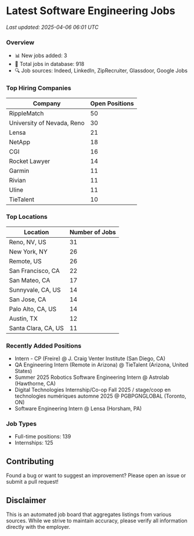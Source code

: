 # Latest Software Engineering Jobs
*Last updated: 2025-04-06 06:01 UTC*

### Overview
- 📊 New jobs added: 3
- 💼 Total jobs in database: 918
- 🔍 Job sources: Indeed, LinkedIn, ZipRecruiter, Glassdoor, Google Jobs

### Top Hiring Companies
| Company | Open Positions |
|---------|---------------|
| RippleMatch | 50 |
| University of Nevada, Reno | 30 |
| Lensa | 21 |
| NetApp | 18 |
| CGI | 16 |
| Rocket Lawyer | 14 |
| Garmin | 11 |
| Rivian | 11 |
| Uline | 11 |
| TieTalent | 10 |

### Top Locations
| Location | Number of Jobs |
|----------|---------------|
| Reno, NV, US | 31 |
| New York, NY | 26 |
| Remote, US | 26 |
| San Francisco, CA | 22 |
| San Mateo, CA | 17 |
| Sunnyvale, CA, US | 14 |
| San Jose, CA | 14 |
| Palo Alto, CA, US | 14 |
| Austin, TX | 12 |
| Santa Clara, CA, US | 11 |

### Recently Added Positions
- Intern - CP (Freire) @ J. Craig Venter Institute (San Diego, CA)
- QA Engineering Intern (Remote in Arizona) @ TieTalent (Arizona, United States)
- Summer 2025 Robotics Software Engineering Intern @ Astrolab (Hawthorne, CA)
- Digital Technologies Internship/Co-op Fall 2025 / stage/coop en technologies numériques automne 2025 @ PGBPGNGLOBAL (Toronto, ON)
- Software Engineering Intern @ Lensa (Horsham, PA)

### Job Types
- Full-time positions: 139
- Internships: 125

## Contributing
Found a bug or want to suggest an improvement? Please open an issue or submit a pull request!

## Disclaimer
This is an automated job board that aggregates listings from various sources. While we strive to maintain accuracy, 
please verify all information directly with the employer.
